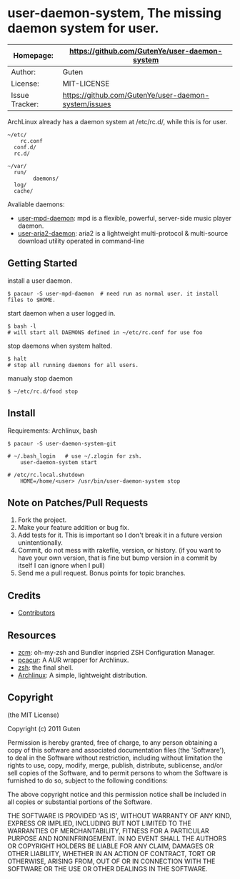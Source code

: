 user-daemon-system, The missing daemon system for user.
==============================================================

| Homepage:      |  https://github.com/GutenYe/user-daemon-system       |
|----------------|------------------------------------------------------       |
| Author:	       | Guten                                                 |
| License:       | MIT-LICENSE                                                |
| Issue Tracker: | https://github.com/GutenYe/user-daemon-system/issues |

ArchLinux already has a daemon system at /etc/rc.d/, while this is for user.

	~/etc/
		rc.conf
	  conf.d/
	  rc.d/

	~/var/
	  run/
			daemons/
	  log/
	  cache/

Avaliable daemons:

* [user-mpd-daemon](https://aur.archlinux.org/packages.php?ID=56855): mpd is a flexible, powerful, server-side music player daemon.
* [user-aria2-daemon](https://aur.archlinux.org/packages.php?ID=56854): aria2 is a lightweight multi-protocol & multi-source download utility operated in command-line

Getting Started
-----
	
install a user daemon.

	$ pacaur -S user-mpd-daemon  # need run as normal user. it install files to $HOME.

start daemon when a user logged in.

	$ bash -l
	# will start all DAEMONS defined in ~/etc/rc.conf for use foo

stop daemons when system halted.

	$ halt
	# stop all running daemons for all users.

manualy stop daemon

	$ ~/etc/rc.d/food stop

Install
-------

Requirements: Archlinux, bash

	$ pacaur -S user-daemon-system-git

	# ~/.bash_login   # use ~/.zlogin for zsh.
		user-daemon-system start

	# /etc/rc.local.shutdown
		HOME=/home/<user> /usr/bin/user-daemon-system stop

Note on Patches/Pull Requests
-----------------------------

1. Fork the project.
2. Make your feature addition or bug fix.
3. Add tests for it. This is important so I don't break it in a future version unintentionally.
4. Commit, do not mess with rakefile, version, or history. (if you want to have your own version, that is fine but bump version in a commit by itself I can ignore when I pull)
5. Send me a pull request. Bonus points for topic branches.

Credits
--------

* [Contributors](https://github.com/GutenYe/user-daemon-system/contributors)

Resources
---------

* [zcm](https://github.com/zcm/zcm): oh-my-zsh and Bundler inspried ZSH Configuration Manager.
* [pcacur](https://github.com/Spyhawk/pacaur): A AUR wrapper for Archlinux.
* [zsh](http://zsh.sourceforge.net): the final shell.
* [Archlinux](http://www.archlinux.org): A simple, lightweight distribution.

Copyright
---------

(the MIT License)

Copyright (c) 2011 Guten

Permission is hereby granted, free of charge, to any person obtaining a copy of this software and associated documentation files (the 'Software'), to deal in the Software without restriction, including without limitation the rights to use, copy, modify, merge, publish, distribute, sublicense, and/or sell copies of the Software, and to permit persons to whom the Software is furnished to do so, subject to the following conditions:

The above copyright notice and this permission notice shall be included in all copies or substantial portions of the Software.

THE SOFTWARE IS PROVIDED 'AS IS', WITHOUT WARRANTY OF ANY KIND, EXPRESS OR IMPLIED, INCLUDING BUT NOT LIMITED TO THE WARRANTIES OF MERCHANTABILITY, FITNESS FOR A PARTICULAR PURPOSE AND NONINFRINGEMENT.  IN NO EVENT SHALL THE AUTHORS OR COPYRIGHT HOLDERS BE LIABLE FOR ANY CLAIM, DAMAGES OR OTHER LIABILITY, WHETHER IN AN ACTION OF CONTRACT, TORT OR OTHERWISE, ARISING FROM, OUT OF OR IN CONNECTION WITH THE SOFTWARE OR THE USE OR OTHER DEALINGS IN THE SOFTWARE.
